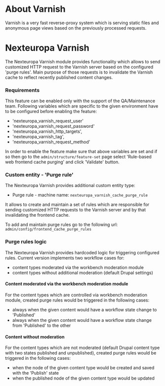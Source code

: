 About Varnish
=============
Varnish is a very fast reverse-proxy system which is serving static 
files and anonymous page views based on the previously processed
requests.

Nexteuropa Varnish
==================
The Nexteuropa Varnish module provides functionality which allows to
send customized HTTP request to the Varnish server based on the
configured 'purge rules'.
Main purpose of those requests is to invalidate the Varnish cache to
reflect recently published content changes.

### Requirements
This feature can be enabled only with the support of the QA/Maintenance
team.
Following variables which are specific to the given environment have to
be configured before enabling the feature:
- 'nexteuropa_varnish_request_user' 
- 'nexteuropa_varnish_request_password'
- 'nexteuropa_varnish_http_targets',
- 'nexteuropa_varnish_tag',
- 'nexteuropa_varnish_request_method'

In order to enable the feature make sure that above variables are set
and if so then go to the `admin/structure/feature-set` page select
'Rule-based web frontend cache purging' and click 'Validate' button.

### Custom entity - 'Purge rule'
The Nexteuropa Varnish provides additional custom entity type:
- Purge rule - machine name: `nexteuropa_varnish_cache_purge_rule`

It allows to create and maintain a set of rules which are responsible
for sending customized HTTP requests to the Varnish server and by
that invalidating the frontend cache.

To add and maintain purge rules go to the following url:
`admin/config/frontend_cache_purge_rules`

### Purge rules logic
The Nexteuropa Varnish provides hardcoded logic for triggering
configured rules. Current version implements two workflow cases for:
- content types moderated via the workbench moderation module
- content types without additional moderation (default Drupal settings)
#### Content moderated via the workbench moderation module
For the content types which are controlled via workbench moderation
module, created purge rules would be triggered in the following cases:
- always when the given content would have a workflow state change to 'Published'
- always when the given content would have a workflow state change from 'Published' to the other
#### Content without moderation
For the content types which are not moderated (default Drupal content
type with two states published and unpublished), created purge rules
would be triggered in the following cases:
- when the node of the given content type would be created and saved with the 'Publish' state
- when the published node of the given content type would be updated
